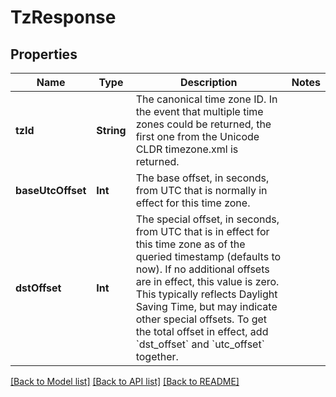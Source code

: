 # TzResponse

## Properties
Name | Type | Description | Notes
------------ | ------------- | ------------- | -------------
**tzId** | **String** | The canonical time zone ID. In the event that multiple time zones could be returned, the first one from the Unicode CLDR timezone.xml is returned. | 
**baseUtcOffset** | **Int** | The base offset, in seconds, from UTC that is normally in effect for this time zone. | 
**dstOffset** | **Int** | The special offset, in seconds, from UTC that is in effect for this time zone as of the queried timestamp (defaults to now). If no additional offsets are in effect, this value is zero. This typically reflects Daylight Saving Time, but may indicate other special offsets. To get the total offset in effect, add &#x60;dst_offset&#x60; and &#x60;utc_offset&#x60; together. | 

[[Back to Model list]](../README.md#documentation-for-models) [[Back to API list]](../README.md#documentation-for-api-endpoints) [[Back to README]](../README.md)


